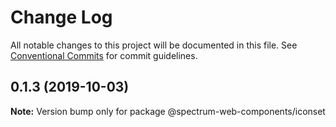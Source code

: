 # Change Log

All notable changes to this project will be documented in this file.
See [Conventional Commits](https://conventionalcommits.org) for commit guidelines.

## 0.1.3 (2019-10-03)

**Note:** Version bump only for package @spectrum-web-components/iconset
